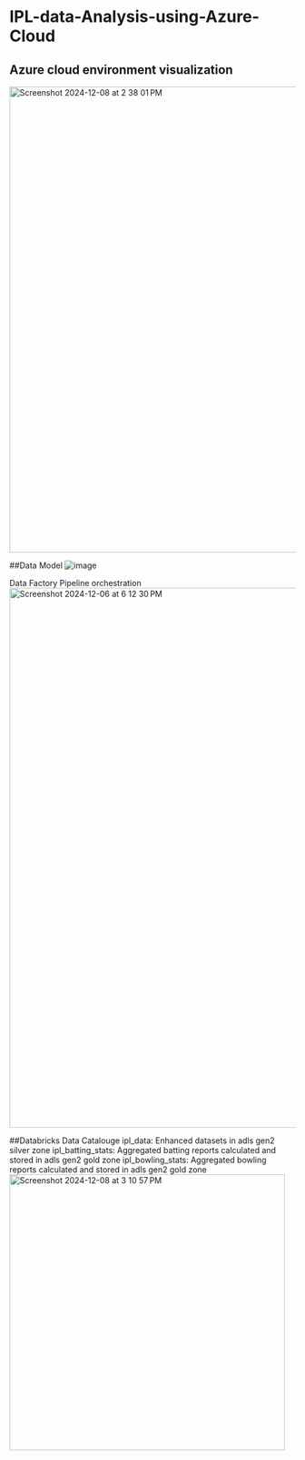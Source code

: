 # IPL-data-Analysis-using-Azure-Cloud

## Azure cloud environment visualization 
<img width="819" alt="Screenshot 2024-12-08 at 2 38 01 PM" src="https://github.com/user-attachments/assets/11338cf0-d5c5-47f6-a927-9bb85341971d">

##Data Model
![image](https://github.com/user-attachments/assets/20434fe9-dae7-4aa8-912a-7f7ca96cfa6f)

Data Factory Pipeline orchestration
<img width="949" alt="Screenshot 2024-12-06 at 6 12 30 PM" src="https://github.com/user-attachments/assets/5fa9e908-89c2-47d1-9b44-3f423ced9022">

##Databricks Data Catalouge
ipl_data: Enhanced datasets in adls gen2 silver zone
ipl_batting_stats: Aggregated batting reports calculated and stored in adls gen2 gold zone
ipl_bowling_stats: Aggregated bowling reports calculated and stored in adls gen2 gold zone
<img width="485" alt="Screenshot 2024-12-08 at 3 10 57 PM" src="https://github.com/user-attachments/assets/8321ecd1-a77b-4afc-b636-4d51f513c4a4">

